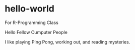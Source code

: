 hello-world
===========

For R-Programming Class

Hello Fellow Cumputer People

I like playing Ping Pong, working out, and reading mysteries.


